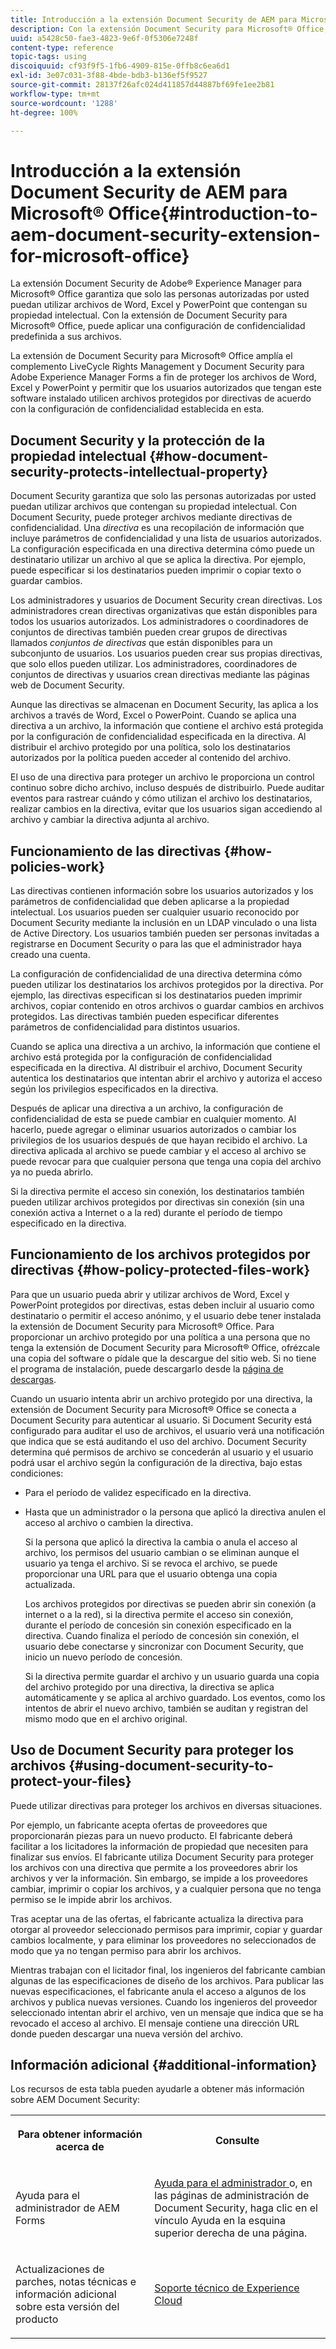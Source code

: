 ```yaml
---
title: Introducción a la extensión Document Security de AEM para Microsoft® Office
description: Con la extensión Document Security para Microsoft® Office, puede aplicar una configuración de confidencialidad predefinida a sus archivos de Microsoft® Office.
uuid: a5428c50-fae3-4823-9e6f-0f5306e7248f
content-type: reference
topic-tags: using
discoiquuid: cf93f9f5-1fb6-4909-815e-0ffb8c6ea6d1
exl-id: 3e07c031-3f88-4bde-bdb3-b136ef5f9527
source-git-commit: 28137f26afc024d411857d44887bf69fe1ee2b81
workflow-type: tm+mt
source-wordcount: '1288'
ht-degree: 100%

---
```


# Introducción a la extensión Document Security de AEM para Microsoft® Office{#introduction-to-aem-document-security-extension-for-microsoft-office}

La extensión Document Security de Adobe® Experience Manager para Microsoft® Office garantiza que solo las personas autorizadas por usted puedan utilizar archivos de Word, Excel y PowerPoint que contengan su propiedad intelectual. Con la extensión de Document Security para Microsoft® Office, puede aplicar una configuración de confidencialidad predefinida a sus archivos.

La extensión de Document Security para Microsoft® Office amplía el complemento LiveCycle Rights Management y Document Security para Adobe Experience Manager Forms a fin de proteger los archivos de Word, Excel y PowerPoint y permitir que los usuarios autorizados que tengan este software instalado utilicen archivos protegidos por directivas de acuerdo con la configuración de confidencialidad establecida en esta.

## Document Security y la protección de la propiedad intelectual {#how-document-security-protects-intellectual-property}

Document Security garantiza que solo las personas autorizadas por usted puedan utilizar archivos que contengan su propiedad intelectual. Con Document Security, puede proteger archivos mediante directivas de confidencialidad. Una *directiva* es una recopilación de información que incluye parámetros de confidencialidad y una lista de usuarios autorizados. La configuración especificada en una directiva determina cómo puede un destinatario utilizar un archivo al que se aplica la directiva. Por ejemplo, puede especificar si los destinatarios pueden imprimir o copiar texto o guardar cambios.

Los administradores y usuarios de Document Security crean directivas. Los administradores crean directivas organizativas que están disponibles para todos los usuarios autorizados. Los administradores o coordinadores de conjuntos de directivas también pueden crear grupos de directivas llamados *conjuntos de directivas* que están disponibles para un subconjunto de usuarios. Los usuarios pueden crear sus propias directivas, que solo ellos pueden utilizar. Los administradores, coordinadores de conjuntos de directivas y usuarios crean directivas mediante las páginas web de Document Security.

Aunque las directivas se almacenan en Document Security, las aplica a los archivos a través de Word, Excel o PowerPoint. Cuando se aplica una directiva a un archivo, la información que contiene el archivo está protegida por la configuración de confidencialidad especificada en la directiva. Al distribuir el archivo protegido por una política, solo los destinatarios autorizados por la política pueden acceder al contenido del archivo.

El uso de una directiva para proteger un archivo le proporciona un control continuo sobre dicho archivo, incluso después de distribuirlo. Puede auditar eventos para rastrear cuándo y cómo utilizan el archivo los destinatarios, realizar cambios en la directiva, evitar que los usuarios sigan accediendo al archivo y cambiar la directiva adjunta al archivo.

## Funcionamiento de las directivas {#how-policies-work}

Las directivas contienen información sobre los usuarios autorizados y los parámetros de confidencialidad que deben aplicarse a la propiedad intelectual. Los usuarios pueden ser cualquier usuario reconocido por Document Security mediante la inclusión en un LDAP vinculado o una lista de Active Directory. Los usuarios también pueden ser personas invitadas a registrarse en Document Security o para las que el administrador haya creado una cuenta.

La configuración de confidencialidad de una directiva determina cómo pueden utilizar los destinatarios los archivos protegidos por la directiva. Por ejemplo, las directivas especifican si los destinatarios pueden imprimir archivos, copiar contenido en otros archivos o guardar cambios en archivos protegidos. Las directivas también pueden especificar diferentes parámetros de confidencialidad para distintos usuarios.

Cuando se aplica una directiva a un archivo, la información que contiene el archivo está protegida por la configuración de confidencialidad especificada en la directiva. Al distribuir el archivo, Document Security autentica los destinatarios que intentan abrir el archivo y autoriza el acceso según los privilegios especificados en la directiva.

Después de aplicar una directiva a un archivo, la configuración de confidencialidad de esta se puede cambiar en cualquier momento. Al hacerlo, puede agregar o eliminar usuarios autorizados o cambiar los privilegios de los usuarios después de que hayan recibido el archivo. La directiva aplicada al archivo se puede cambiar y el acceso al archivo se puede revocar para que cualquier persona que tenga una copia del archivo ya no pueda abrirlo.

Si la directiva permite el acceso sin conexión, los destinatarios también pueden utilizar archivos protegidos por directivas sin conexión (sin una conexión activa a Internet o a la red) durante el período de tiempo especificado en la directiva.

## Funcionamiento de los archivos protegidos por directivas {#how-policy-protected-files-work}

Para que un usuario pueda abrir y utilizar archivos de Word, Excel y PowerPoint protegidos por directivas, estas deben incluir al usuario como destinatario o permitir el acceso anónimo, y el usuario debe tener instalada la extensión de Document Security para Microsoft® Office. Para proporcionar un archivo protegido por una política a una persona que no tenga la extensión de Document Security para Microsoft® Office, ofrézcale una copia del software o pídale que la descargue del sitio web. Si no tiene el programa de instalación, puede descargarlo desde la [página de descargas](https://experienceleague.adobe.com/docs/experience-manager-document-security/using/download-installer.html?lang=es).

Cuando un usuario intenta abrir un archivo protegido por una directiva, la extensión de Document Security para Microsoft® Office se conecta a Document Security para autenticar al usuario. Si Document Security está configurado para auditar el uso de archivos, el usuario verá una notificación que indica que se está auditando el uso del archivo. Document Security determina qué permisos de archivo se concederán al usuario y el usuario podrá usar el archivo según la configuración de la directiva, bajo estas condiciones:

* Para el período de validez especificado en la directiva.
* Hasta que un administrador o la persona que aplicó la directiva anulen el acceso al archivo o cambien la directiva.

  Si la persona que aplicó la directiva la cambia o anula el acceso al archivo, los permisos del usuario cambian o se eliminan aunque el usuario ya tenga el archivo. Si se revoca el archivo, se puede proporcionar una URL para que el usuario obtenga una copia actualizada.

  Los archivos protegidos por directivas se pueden abrir sin conexión (a internet o a la red), si la directiva permite el acceso sin conexión, durante el período de concesión sin conexión especificado en la directiva. Cuando finaliza el período de concesión sin conexión, el usuario debe conectarse y sincronizar con Document Security, que inicio un nuevo período de concesión.

  Si la directiva permite guardar el archivo y un usuario guarda una copia del archivo protegido por una directiva, la directiva se aplica automáticamente y se aplica al archivo guardado. Los eventos, como los intentos de abrir el nuevo archivo, también se auditan y registran del mismo modo que en el archivo original.

## Uso de Document Security para proteger los archivos {#using-document-security-to-protect-your-files}

Puede utilizar directivas para proteger los archivos en diversas situaciones.

Por ejemplo, un fabricante acepta ofertas de proveedores que proporcionarán piezas para un nuevo producto. El fabricante deberá facilitar a los licitadores la información de propiedad que necesiten para finalizar sus envíos. El fabricante utiliza Document Security para proteger los archivos con una directiva que permite a los proveedores abrir los archivos y ver la información. Sin embargo, se impide a los proveedores cambiar, imprimir o copiar los archivos, y a cualquier persona que no tenga permiso se le impide abrir los archivos.

Tras aceptar una de las ofertas, el fabricante actualiza la directiva para otorgar al proveedor seleccionado permisos para imprimir, copiar y guardar cambios localmente, y para eliminar los proveedores no seleccionados de modo que ya no tengan permiso para abrir los archivos.

Mientras trabajan con el licitador final, los ingenieros del fabricante cambian algunas de las especificaciones de diseño de los archivos. Para publicar las nuevas especificaciones, el fabricante anula el acceso a algunos de los archivos y publica nuevas versiones. Cuando los ingenieros del proveedor seleccionado intentan abrir el archivo, ven un mensaje que indica que se ha revocado el acceso al archivo. El mensaje contiene una dirección URL donde pueden descargar una nueva versión del archivo.

## Información adicional {#additional-information}

Los recursos de esta tabla pueden ayudarle a obtener más información sobre AEM Document Security:

<table >
 <tbody>
  <tr>
   <th><p>Para obtener información acerca de</p> </th>
   <th><p>Consulte</p> </th>
  </tr>
  <tr>
   <td><p>Ayuda para el administrador de AEM Forms</p> </td>
   <td><p><a href="https://experienceleague.adobe.com/docs/experience-manager-65/forms/administrator-help/get-started/configure-general-aem-forms-settings.html?lang=es">Ayuda para el administrador </a>o, en las páginas de administración de Document Security, haga clic en el vínculo Ayuda en la esquina superior derecha de una página.</p> </td>
  </tr>
  <tr>
   <td><p>Actualizaciones de parches, notas técnicas e información adicional sobre esta versión del producto</p> </td>
   <td><p><a href="https://experienceleague.adobe.com/?support-solution=General&amp;support-tab=home&amp;lang=es#support">Soporte técnico de Experience Cloud</a></p> </td>
  </tr>
 </tbody>
</table>
